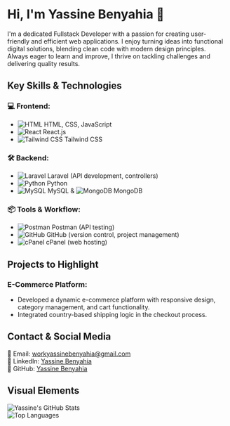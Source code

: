 # Hi, I'm Yassine Benyahia 👋

I'm a dedicated Fullstack Developer with a passion for creating user-friendly and efficient web applications. I enjoy turning ideas into functional digital solutions, blending clean code with modern design principles. Always eager to learn and improve, I thrive on tackling challenges and delivering quality results.

## Key Skills & Technologies

### 💻 Frontend:
- ![HTML](https://img.shields.io/badge/HTML5-E34F26?style=for-the-badge&logo=html5&logoColor=white) HTML, CSS, JavaScript
- ![React](https://img.shields.io/badge/React-61DAFB?style=for-the-badge&logo=react&logoColor=white) React.js
- ![Tailwind CSS](https://img.shields.io/badge/Tailwind%20CSS-38B2AC?style=for-the-badge&logo=tailwind-css&logoColor=white) Tailwind CSS

### 🛠️ Backend:
- ![Laravel](https://img.shields.io/badge/Laravel-F55247?style=for-the-badge&logo=laravel&logoColor=white) Laravel (API development, controllers)
- ![Python](https://img.shields.io/badge/Python-3776AB?style=for-the-badge&logo=python&logoColor=white) Python
- ![MySQL](https://img.shields.io/badge/MySQL-4479A1?style=for-the-badge&logo=mysql&logoColor=white) MySQL & ![MongoDB](https://img.shields.io/badge/MongoDB-47A248?style=for-the-badge&logo=mongodb&logoColor=white) MongoDB

### 📦 Tools & Workflow:
- ![Postman](https://img.shields.io/badge/Postman-FF6C37?style=for-the-badge&logo=postman&logoColor=white) Postman (API testing)
- ![GitHub](https://img.shields.io/badge/GitHub-181717?style=for-the-badge&logo=github&logoColor=white) GitHub (version control, project management)
- ![cPanel](https://img.shields.io/badge/cPanel-FF6C2C?style=for-the-badge&logo=cpanel&logoColor=white) cPanel (web hosting)

## Projects to Highlight

### E-Commerce Platform:
- Developed a dynamic e-commerce platform with responsive design, category management, and cart functionality.
- Integrated country-based shipping logic in the checkout process.

## Contact & Social Media

📧 Email: [workyassinebenyahia@gmail.com](mailto:workyassinebenyahia@gmail.com)  
💼 LinkedIn: [Yassine Benyahia](https://www.linkedin.com/in/yassine-benyahia-3829b326a/)  
📂 GitHub: [Yassine Benyahia ](https://github.com/claycode04)

## Visual Elements

![Yassine's GitHub Stats](https://github-readme-stats.vercel.app/api?username=claycode04&show_icons=true&theme=radical)  
![Top Languages](https://github-readme-stats.vercel.app/api/top-langs/?username=claycode04&layout=compact&theme=radical)
